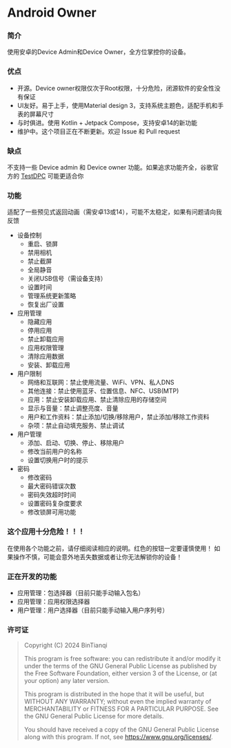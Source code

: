 # Android Owner

### 简介

使用安卓的Device Admin和Device Owner，全方位掌控你的设备。

### 优点

- 开源。Device owner权限仅次于Root权限，十分危险，闭源软件的安全性没有保证
- UI友好。易于上手，使用Material design 3，支持系统主题色，适配手机和手表的屏幕尺寸
- 与时俱进。使用 Kotlin + Jetpack Compose，支持安卓14的新功能
- 维护中。这个项目正在不断更新。欢迎 Issue 和 Pull request

### 缺点

不支持一些 Device admin 和 Device owner 功能。如果追求功能齐全，谷歌官方的 [TestDPC](https://github.com/googlesamples/android-testdpc) 可能更适合你

### 功能

适配了一些预见式返回动画（需安卓13或14），可能不太稳定，如果有问题请向我反馈

- 设备控制
  - 重启、锁屏
  - 禁用相机
  - 禁止截屏
  - 全局静音
  - 关闭USB信号（需设备支持）
  - 设置时间
  - 管理系统更新策略
  - 恢复出厂设置
- 应用管理
  - 隐藏应用
  - 停用应用
  - 禁止卸载应用
  - 应用权限管理
  - 清除应用数据
  - 安装、卸载应用
- 用户限制
  - 网络和互联网：禁止使用流量、WiFi、VPN、私人DNS
  - 其他连接：禁止使用蓝牙、位置信息、NFC、USB(MTP)
  - 应用：禁止安装卸载应用、禁止清除应用的存储空间
  - 显示与音量：禁止调整亮度、音量
  - 用户和工作资料：禁止添加/切换/移除用户，禁止添加/移除工作资料
  - 杂项：禁止自动填充服务、禁止调试
- 用户管理
  - 添加、启动、切换、停止、移除用户
  - 修改当前用户的名称
  - 设置切换用户时的提示
- 密码
  - 修改密码
  - 最大密码错误次数
  - 密码失效超时时间
  - 设置密码复杂度要求
  - 修改锁屏可用功能

### 这个应用十分危险！！！

在使用各个功能之前，请仔细阅读相应的说明。红色的按钮一定要谨慎使用！
如果操作不慎，可能会意外地丢失数据或者让你无法解锁你的设备！

### 正在开发的功能

- 应用管理：包选择器（目前只能手动输入包名）
- 应用管理：应用权限选择器
- 用户管理：用户选择器（目前只能手动输入用户序列号）

### 许可证

> Copyright (C)  2024  BinTianqi
>
> This program is free software: you can redistribute it and/or modify it under the terms of the GNU General Public License as published by the Free Software Foundation, either version 3 of the License, or (at your option) any later version.
>
> This program is distributed in the hope that it will be useful, but WITHOUT ANY WARRANTY; without even the implied warranty of MERCHANTABILITY or FITNESS FOR A PARTICULAR PURPOSE.  See the GNU General Public License for more details.
>
> You should have received a copy of the GNU General Public License along with this program.  If not, see <https://www.gnu.org/licenses/>.
